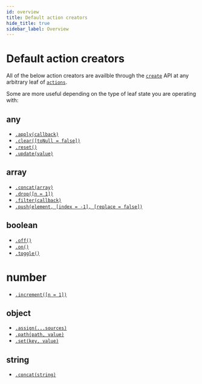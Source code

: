```yaml
---
id: overview
title: Default action creators
hide_title: true
sidebar_label: Overview
---
```


# Default action creators

All of the below action creators are availble through the [`create`](../api/create.md) API at any arbitrary leaf of [`actions`](../api/actions.md).

Some are more useful depending on the type of leaf state you are operating with:

## any
- [`.apply(callback)`](apply.md)
- [`.clear([toNull = false])`](clear.md)
- [`.reset()`](reset.md)
- [`.update(value)`](update.md)

## array
- [`.concat(array)`](concat.md)
- [`.drop([n = 1])`](drop.md)
- [`.filter(callback)`](filter.md)
- [`.push(element, [index = -1], [replace = false])`](push.md)

## boolean
- [`.off()`](off.md)
- [`.on()`](on.md)
- [`.toggle()`](toggle.md)

# number
- [`.increment([n = 1])`](increment.md)

## object
- [`.assign(...sources)`](assign.md)
- [`.path(path, value)`](path.md)
- [`.set(key, value)`](set.md)

## string
- [`.concat(string)`](concat.md)

